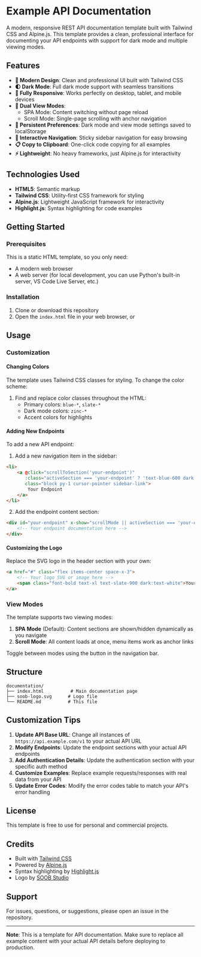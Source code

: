 # Example API Documentation

A modern, responsive REST API documentation template built with Tailwind CSS and Alpine.js. This template provides a clean, professional interface for documenting your API endpoints with support for dark mode and multiple viewing modes.

## Features

- **🎨 Modern Design**: Clean and professional UI built with Tailwind CSS
- **🌓 Dark Mode**: Full dark mode support with seamless transitions
- **📱 Fully Responsive**: Works perfectly on desktop, tablet, and mobile devices
- **🔄 Dual View Modes**: 
  - SPA Mode: Content switching without page reload
  - Scroll Mode: Single-page scrolling with anchor navigation
- **💾 Persistent Preferences**: Dark mode and view mode settings saved to localStorage
- **🎯 Interactive Navigation**: Sticky sidebar navigation for easy browsing
- **📋 Copy to Clipboard**: One-click code copying for all examples
- **⚡ Lightweight**: No heavy frameworks, just Alpine.js for interactivity

## Technologies Used

- **HTML5**: Semantic markup
- **Tailwind CSS**: Utility-first CSS framework for styling
- **Alpine.js**: Lightweight JavaScript framework for interactivity
- **Highlight.js**: Syntax highlighting for code examples

## Getting Started

### Prerequisites

This is a static HTML template, so you only need:
- A modern web browser
- A web server (for local development, you can use Python's built-in server, VS Code Live Server, etc.)

### Installation

1. Clone or download this repository
2. Open the `index.html` file in your web browser, or

## Usage

### Customization

#### Changing Colors

The template uses Tailwind CSS classes for styling. To change the color scheme:

1. Find and replace color classes throughout the HTML:
   - Primary colors: `blue-*`, `slate-*`
   - Dark mode colors: `zinc-*`
   - Accent colors for highlights

#### Adding New Endpoints

To add a new API endpoint:

1. Add a new navigation item in the sidebar:
```html
<li>
    <a @click="scrollToSection('your-endpoint')"
       :class="activeSection === 'your-endpoint' ? 'text-blue-600 dark:text-blue-400 font-semibold' : 'text-slate-700 dark:text-zinc-400 hover:text-slate-400 dark:hover:text-zinc-300'"
       class="block py-1 cursor-pointer sidebar-link">
        Your Endpoint
    </a>
</li>
```

2. Add the endpoint content section:
```html
<div id="your-endpoint" x-show="scrollMode || activeSection === 'your-endpoint'" :class="scrollMode ? 'mb-16' : ''">
    <!-- Your endpoint documentation here -->
</div>
```

#### Customizing the Logo

Replace the SVG logo in the header section with your own:
```html
<a href="#" class="flex items-center space-x-3">
    <!-- Your logo SVG or image here -->
    <span class="font-bold text-xl text-slate-900 dark:text-white">Your API</span>
</a>
```

### View Modes

The template supports two viewing modes:

1. **SPA Mode** (Default): Content sections are shown/hidden dynamically as you navigate
2. **Scroll Mode**: All content loads at once, menu items work as anchor links

Toggle between modes using the button in the navigation bar.

## Structure

```
documentation/
├── index.html          # Main documentation page
├── soob-logo.svg      # Logo file
└── README.md          # This file
```

## Customization Tips

1. **Update API Base URL**: Change all instances of `https://api.example.com/v1` to your actual API URL
2. **Modify Endpoints**: Update the endpoint sections with your actual API endpoints
3. **Add Authentication Details**: Update the authentication section with your specific auth method
4. **Customize Examples**: Replace example requests/responses with real data from your API
5. **Update Error Codes**: Modify the error codes table to match your API's error handling

## License

This template is free to use for personal and commercial projects.

## Credits

- Built with [Tailwind CSS](https://tailwindcss.com/)
- Powered by [Alpine.js](https://alpinejs.dev/)
- Syntax highlighting by [Highlight.js](https://highlightjs.org/)
- Logo by [SOOB Studio](https://soobstudio.pl/)

## Support

For issues, questions, or suggestions, please open an issue in the repository.

---

**Note**: This is a template for API documentation. Make sure to replace all example content with your actual API details before deploying to production.
